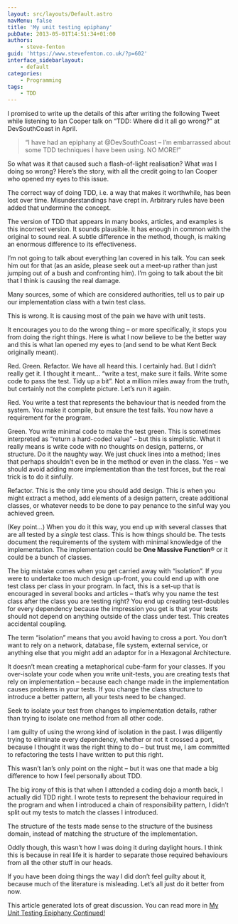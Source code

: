 ```yaml
---
layout: src/layouts/Default.astro
navMenu: false
title: 'My unit testing epiphany'
pubDate: 2013-05-01T14:51:34+01:00
authors:
    - steve-fenton
guid: 'https://www.stevefenton.co.uk/?p=602'
interface_sidebarlayout:
    - default
categories:
    - Programming
tags:
    - TDD
---
```


I promised to write up the details of this after writing the following Tweet while listening to Ian Cooper talk on “TDD: Where did it all go wrong?” at DevSouthCoast in April.

> “I have had an epiphany at @DevSouthCoast – I’m embarrassed about some TDD techniques I have been using. NO MORE!”

So what was it that caused such a flash-of-light realisation? What was I doing so wrong? Here’s the story, with all the credit going to Ian Cooper who opened my eyes to this issue.

The correct way of doing TDD, i.e. a way that makes it worthwhile, has been lost over time. Misunderstandings have crept in. Arbitrary rules have been added that undermine the concept.

The version of TDD that appears in many books, articles, and examples is this incorrect version. It sounds plausible. It has enough in common with the original to sound real. A subtle difference in the method, though, is making an enormous difference to its effectiveness.

I’m not going to talk about everything Ian covered in his talk. You can seek him out for that (as an aside, please seek out a meet-up rather than just jumping out of a bush and confronting him). I’m going to talk about the bit that I think is causing the real damage.

Many sources, some of which are considered authorities, tell us to pair up our implementation class with a twin test class.

This is wrong. It is causing most of the pain we have with unit tests.

It encourages you to do the wrong thing – or more specifically, it stops you from doing the right things. Here is what I now believe to be the better way and this is what Ian opened my eyes to (and send to be what Kent Beck originally meant).

Red. Green. Refactor. We have all heard this. I certainly had. But I didn’t really get it. I thought it meant… “write a test, make sure it fails. Write some code to pass the test. Tidy up a bit”. Not a million miles away from the truth, but certainly not the complete picture. Let’s run it again.

Red. You write a test that represents the behaviour that is needed from the system. You make it compile, but ensure the test fails. You now have a requirement for the program.

Green. You write minimal code to make the test green. This is sometimes interpreted as “return a hard-coded value” – but this is simplistic. What it really means is write code with no thoughts on design, patterns, or structure. Do it the naughty way. We just chuck lines into a method; lines that perhaps shouldn’t even be in the method or even in the class. Yes – we should avoid adding more implementation than the test forces, but the real trick is to do it sinfully.

Refactor. This is the only time you should add design. This is when you might extract a method, add elements of a design pattern, create additional classes, or whatever needs to be done to pay penance to the sinful way you achieved green.

(Key point…) When you do it this way, you end up with several classes that are all tested by a *single* test class. This is how things should be. The tests document the requirements of the system with minimal knowledge of the implementation. The implementation could be **One Massive Function**<span class="st">®</span> or it could be a bunch of classes.

The big mistake comes when you get carried away with “isolation”. If you were to undertake too much design up-front, you could end up with one test class per class in your program. In fact, this is a set-up that is encouraged in several books and articles – that’s why you name the test class after the class you are testing right? You end up creating test-doubles for every dependency because the impression you get is that your tests should not depend on anything outside of the class under test. This creates accidental coupling.

The term “isolation” means that you avoid having to cross a port. You don’t want to rely on a network, database, file system, external service, or anything else that you might add an adaptor for in a Hexagonal Architecture.

It doesn’t mean creating a metaphorical cube-farm for your classes. If you over-isolate your code when you write unit-tests, you are creating tests that rely on implementation – because each change made in the implementation causes problems in your tests. If you change the class structure to introduce a better pattern, all your tests need to be changed.

Seek to isolate your test from changes to implementation details, rather than trying to isolate one method from all other code.

I am guilty of using the wrong kind of isolation in the past. I was diligently trying to eliminate every dependency, whether or not it crossed a port, because I thought it was the right thing to do – but trust me, I am committed to refactoring the tests I have written to put this right.

This wasn’t Ian’s only point on the night – but it was one that made a big difference to how I feel personally about TDD.

The big irony of this is that when I attended a coding dojo a month back, I actually did TDD right. I wrote tests to represent the behaviour required in the program and when I introduced a chain of responsibility pattern, I didn’t split out my tests to match the classes I introduced.

The structure of the tests made sense to the structure of the business domain, instead of matching the structure of the implementation.

Oddly though, this wasn’t how I was doing it during daylight hours. I think this is because in real life it is harder to separate those required behaviours from all the other stuff in our heads.

If you have been doing things the way I did don’t feel guilty about it, because much of the literature is misleading. Let’s all just do it better from now.

This article generated lots of great discussion. You can read more in [My Unit Testing Epiphany Continued!](/2013/05/My-Unit-Testing-Epiphany-Continued/)